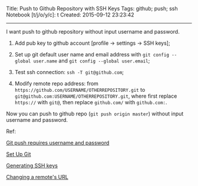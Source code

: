 Title: Push to Github Repository with SSH Keys
Tags: github; push; ssh
Notebook [t/j/o/y/c]: t
Created: 2015-09-12 23:23:42

------

I want push to github repository without input username and password.

1. Add pub key to github account [profile -> settings -> SSH keys];

1. Set up git default user name and email address with `git config --global user.name`
   and `git config --global user.email`;

1. Test ssh connection: `ssh -T git@github.com`;

1. Modify remote repo address: from `https://github.com/USERNAME/OTHERREPOSITORY.git` to
   `git@github.com:USERNAME/OTHERREPOSITORY.git`, where first replace `https://` with `git@`,
   then replace `github.com/` with `github.com:`.

Now you can push to github repo (`git push origin master`) without input username and password.

Ref:

[Git push requires username and password](http://stackoverflow.com/questions/6565357/git-push-requires-username-and-password)

[Set Up Git](https://help.github.com/articles/set-up-git/#next-steps-authenticating-to-github-from-git)

[Generating SSH keys](https://help.github.com/articles/generating-ssh-keys/)

[Changing a remote's URL](https://help.github.com/articles/changing-a-remote-s-url/)
